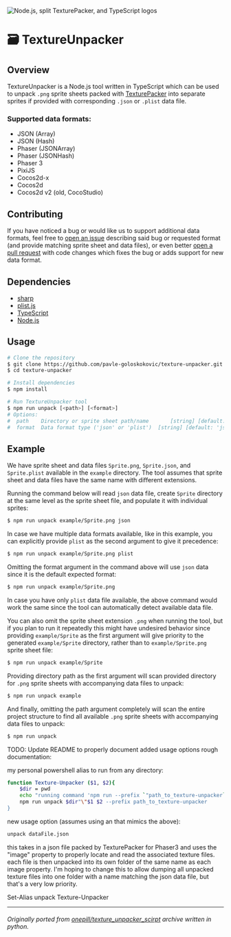 ![Node.js, split TexturePacker, and TypeScript logos](https://user-images.githubusercontent.com/7340300/207878018-21d96c16-980a-4d96-8c5b-b3c913024dfb.png)

# 🗃️ TextureUnpacker

## Overview

TextureUnpacker is a Node.js tool written in TypeScript which can be used to unpack `.png` sprite sheets packed with [TexturePacker](https://www.codeandweb.com/texturepacker/) into separate sprites if provided with corresponding `.json` or `.plist` data file.

### Supported data formats:

- JSON (Array)
- JSON (Hash)
- Phaser (JSONArray)
- Phaser (JSONHash)
- Phaser 3
- PixiJS
- Cocos2d-x
- Cocos2d
- Cocos2d v2 (old, CocoStudio)

## Contributing

If you have noticed a bug or would like us to support additional data formats, feel free to [open an issue](https://github.com/pavle-goloskokovic/texture-unpacker/issues) describing said bug or requested format (and provide matching sprite sheet and data files), or even better [open a pull request](https://github.com/pavle-goloskokovic/texture-unpacker/pulls) with code changes which fixes the bug or adds support for new data format.

## Dependencies
- [sharp](https://github.com/lovell/sharp)
- [plist.js](https://github.com/TooTallNate/plist.js)
- [TypeScript](https://www.typescriptlang.org/)
- [Node.js](https://nodejs.org/en/)

## Usage

```bash
# Clone the repository
$ git clone https://github.com/pavle-goloskokovic/texture-unpacker.git
$ cd texture-unpacker

# Install dependencies
$ npm install

# Run TextureUnpacker tool
$ npm run unpack [<path>] [<format>]
# Options:
#  path    Directory or sprite sheet path/name       [string] [default: '']
#  format  Data format type ('json' or 'plist')  [string] [default: 'json']
```

## Example

We have sprite sheet and data files `Sprite.png`, `Sprite.json`, and `Sprite.plist` available in the `example` directory. The tool assumes that sprite sheet and data files have the same name with different extensions.

Running the command below will read `json` data file, create `Sprite` directory at the same level as the sprite sheet file, and populate it with individual sprites:

```bash
$ npm run unpack example/Sprite.png json
```

In case we have multiple data formats available, like in this example, you can explicitly provide `plist` as the second argument to give it precedence:

```bash
$ npm run unpack example/Sprite.png plist
```

Omitting the format argument in the command above will use `json` data since it is the default expected format:

```bash
$ npm run unpack example/Sprite.png
```

In case you have only `plist` data file available, the above command would work the same since the tool can automatically detect available data file.

You can also omit the sprite sheet extension `.png` when running the tool, but if you plan to run it repeatedly this might have undesired behavior since providing `example/Sprite` as the first argument will give priority to the generated `example/Sprite` directory, rather than to `example/Sprite.png` sprite sheet file:

```bash
$ npm run unpack example/Sprite
```

Providing directory path as the first argument will scan provided directory for `.png` sprite sheets with accompanying data files to unpack:

```bash
$ npm run unpack example
```

And finally, omitting the path argument completely will scan the entire project structure to find all available `.png` sprite sheets with accompanying data files to unpack:

```bash
$ npm run unpack
```

TODO: Update README to properly document added usage options
rough documentation:

my personal powershell alias to run from any directory:

```bash
function Texture-Unpacker ($1, $2){
    $dir = pwd
    echo "running command 'npm run --prefix `"path_to_texture-unpacker`" unpack "$1" "$2"'"
    npm run unpack $dir"\"$1 $2 --prefix path_to_texture-unpacker
}
```
new usage option (assumes using an that mimics the above):

```bash
unpack dataFile.json
```

this takes in a json file packed by TexturePacker for Phaser3 and uses the "image" property to properly locate and read the associated texture files. each file is then unpacked into its own folder of the same name as each image property. I'm hoping to change this to allow dumping all unpacked texture files into one folder with a name matching the json data file, but that's a very low priority.

Set-Alias unpack Texture-Unpacker

___
###### Originally ported from [onepill/texture_unpacker_scirpt](https://github.com/onepill/texture_unpacker_scirpt) archive written in python.
